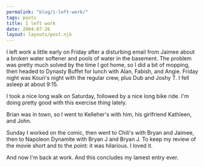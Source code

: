 ```yaml
---
permalink: "blog/i-left-work/"
tags: posts
title: I left work
date: 2004-07-26
layout: layouts/post.njk
---
```


I left work a little early on Friday after a disturbing email from Jaimee about a broken water softener and pools of water in the basement. The problem was pretty much solved by the time I got home, so I did a bit of mopping, then headed to Dynasty Buffet for lunch with Alan, Fabish, and Angie. Friday night was Kouri's night with the regular crew, plus Dub and Joshy T. I fell asleep at about 9:15.

I took a nice long walk on Saturday, followed by a nice long bike ride. I'm doing pretty good with this exercise thing lately. 

Brian was in town, so I went to Kelleher's with him, his girlfriend Kathleen, and John. 

Sunday I worked on the comic, then went to Chili's with Bryan and Jaimee, then to Napoleon Dynamite with Bryan J and Bryan J. To keep my review of the movie short and to the point: it was hilarious. I loved it.

And now I'm back at work. And this concludes my lamest entry ever.